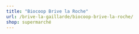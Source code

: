 ```yaml
---
title: "Biocoop Brive la Roche"
url: /brive-la-gaillarde/biocoop-brive-la-roche/
shop: supermarché
---
```

